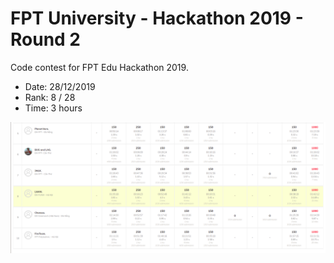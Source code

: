 # FPT University - Hackathon 2019 - Round 2

Code contest for FPT Edu Hackathon 2019.

- Date: 28/12/2019
- Rank: 8 / 28
- Time: 3 hours

![Total rank](./images/final_rank.png)
